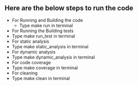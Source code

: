 ##  Here are the below steps to run the code

 * For Running and Building the code
   * Type make run in terminal
 * For Running the Building tests
  * Type make run_test in terminal
 * For static analysis
  * Type make static_analysis in terminal
 * For dynamic analysis
  * Type make dynamic_analysis in terminal
 * For code coverage
  * Type make coverage in terminal
 * For cleaning
  * Type make clean in terminal
